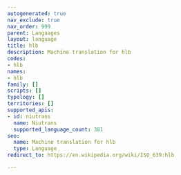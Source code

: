 ```yaml
---
autogenerated: true
nav_exclude: true
nav_order: 999
parent: Languages
layout: language
title: hlb
description: Machine translation for hlb
codes:
- hlb
names:
- hlb
family: []
scripts: []
typology: []
territories: []
supported_apis:
- id: niutrans
  name: Niutrans
  supported_language_count: 381
seo:
  name: Machine translation for hlb
  type: Language
redirect_to: https://en.wikipedia.org/wiki/ISO_639:hlb

---
```



